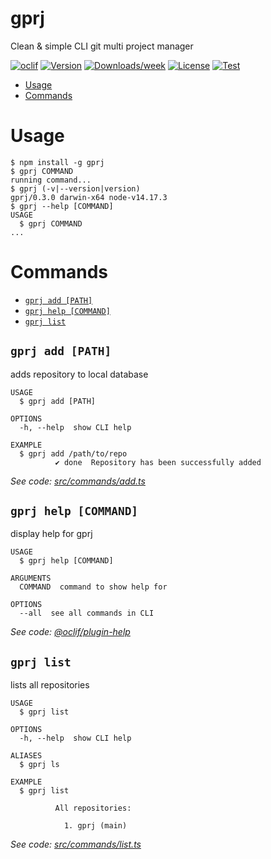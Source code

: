 gprj
====

Clean &amp; simple CLI git multi project manager

[![oclif](https://img.shields.io/badge/cli-oclif-brightgreen.svg)](https://oclif.io)
[![Version](https://img.shields.io/npm/v/gprj.svg)](https://npmjs.org/package/gprj)
[![Downloads/week](https://img.shields.io/npm/dw/gprj.svg)](https://npmjs.org/package/gprj)
[![License](https://img.shields.io/npm/l/gprj.svg)](https://github.com/dolfbarr/gprj/blob/master/package.json)
[![Test](https://github.com/dolfbarr/gprj/actions/workflows/push.yaml/badge.svg?branch=main&event=push)](https://github.com/dolfbarr/gprj/actions/workflows/push.yaml)

<!-- toc -->
* [Usage](#usage)
* [Commands](#commands)
<!-- tocstop -->
# Usage
<!-- usage -->
```sh-session
$ npm install -g gprj
$ gprj COMMAND
running command...
$ gprj (-v|--version|version)
gprj/0.3.0 darwin-x64 node-v14.17.3
$ gprj --help [COMMAND]
USAGE
  $ gprj COMMAND
...
```
<!-- usagestop -->
# Commands
<!-- commands -->
* [`gprj add [PATH]`](#gprj-add-path)
* [`gprj help [COMMAND]`](#gprj-help-command)
* [`gprj list`](#gprj-list)

## `gprj add [PATH]`

adds repository to local database

```
USAGE
  $ gprj add [PATH]

OPTIONS
  -h, --help  show CLI help

EXAMPLE
  $ gprj add /path/to/repo
          ✔ done  Repository has been successfully added
```

_See code: [src/commands/add.ts](https://github.com/dolfbarr/gprj/blob/v0.3.0/src/commands/add.ts)_

## `gprj help [COMMAND]`

display help for gprj

```
USAGE
  $ gprj help [COMMAND]

ARGUMENTS
  COMMAND  command to show help for

OPTIONS
  --all  see all commands in CLI
```

_See code: [@oclif/plugin-help](https://github.com/oclif/plugin-help/blob/v3.2.2/src/commands/help.ts)_

## `gprj list`

lists all repositories

```
USAGE
  $ gprj list

OPTIONS
  -h, --help  show CLI help

ALIASES
  $ gprj ls

EXAMPLE
  $ gprj list

          All repositories:

            1. gprj (main)
```

_See code: [src/commands/list.ts](https://github.com/dolfbarr/gprj/blob/v0.3.0/src/commands/list.ts)_
<!-- commandsstop -->
